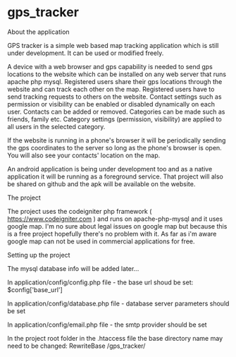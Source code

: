 # gps_tracker

About the application

GPS tracker is a simple web based map tracking application which is still under development.
It can be used or modified freely.

A device with a web browser and gps capability is needed to send gps locations to the website which can be 
installed on any web server that runs apache php mysql.
Registered users share their gps locations through the website and can track each other on the map.
Registered users have to send tracking requests to others on the website.
Contact settings such as permission or visibility can be enabled or disabled dynamically on each user.
Contacts can be added or removed.
Categories can be made such as friends, family etc. 
Category settings (permission, visibility) are applied to all users in the selected category.

If the website is running in a phone's browser it will be periodically sending the gps coordinates 
to the server so long as the phone's browser is open. You will also see your contacts' location on the map.

An android application is being under development too and as a native application 
it will be running as a foreground service.
That project will also be shared on github and the apk will be available on the website.


The project

The project uses the codeigniter php framework ( https://www.codeigniter.com ) and runs on apache-php-mysql 
and it uses google map.
I'm no sure about legal issues on google map but because this is a free project 
hopefully there's no problem with it.
As far as i'm aware google map can not be used in commercial applications for free.

Setting up the project

The mysql database info will be added later...

In application/config/config.php file - the base url shoud be set: $config['base_url']

In application/config/database.php file - database server parameters should be set

In application/config/email.php file - the smtp provider should be set

In the project root folder in the .htaccess file the base directory name may need to be changed:
RewriteBase /gps_tracker/